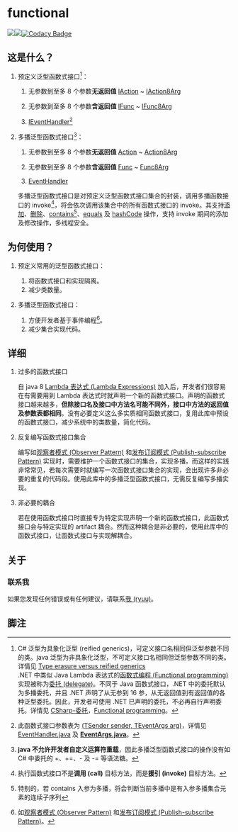 # functional

[![](https://jitpack.io/v/Ryuu-64/Functional.svg)](https://jitpack.io/#Ryuu-64/Functional)[![](https://img.shields.io/badge/JDK-8+-green.svg)](https://www.oracle.com/java/technologies/javase/javase-jdk8-downloads.html)[![Codacy Badge](https://app.codacy.com/project/badge/Grade/f95a917e82d34e74a03b51114e9d11ec)](https://www.codacy.com/gh/Ryuu-64/Functional/dashboard?utm_source=github.com&amp;utm_medium=referral&amp;utm_content=Ryuu-64/Functional&amp;utm_campaign=Badge_Grade)

## 这是什么？

1. 预定义泛型函数式接口[^1]：

   1. 无参数到至多 8 个参数**无返回值** [IAction](https://github.com/Ryuu-64/Functional/blob/main/src/main/java/org/ryuu/functional/IAction.java) ~ [IAction8Arg](https://github.com/Ryuu-64/Functional/blob/main/src/main/java/org/ryuu/functional/IAction8Arg.java)

   2. 无参数到至多 8 个参数**含返回值** [IFunc](https://github.com/Ryuu-64/Functional/blob/main/src/main/java/org/ryuu/functional/IFunc.java) ~ [IFunc8Arg](https://github.com/Ryuu-64/Functional/blob/main/src/main/java/org/ryuu/functional/IFunc8Arg.java)

   3. [IEventHandler](https://github.com/Ryuu-64/Functional/blob/main/src/main/java/org/ryuu/functional/IEventHandler.java)[^2]

2. 多播泛型函数式接口[^3]：

   1. 无参数到至多 8 个参数**无返回值** [Action](https://github.com/Ryuu-64/Functional/blob/main/src/main/java/org/ryuu/functional/Action.java) ~ [Action8Arg](https://github.com/Ryuu-64/Functional/blob/main/src/main/java/org/ryuu/functional/Action8Arg.java)

   2. 无参数到至多 8 个参数**含返回值** [Func](https://github.com/Ryuu-64/Functional/blob/main/src/main/java/org/ryuu/functional/Func.java) ~ [Func8Arg](https://github.com/Ryuu-64/Functional/blob/main/src/main/java/org/ryuu/functional/Func8Arg.java)

   3. [EventHandler](https://github.com/Ryuu-64/Functional/blob/main/src/main/java/org/ryuu/functional/EventHandler.java)

   多播泛型函数式接口是对预定义泛型函数式接口集合的封装，调用多播函数接口的 invoke[^4]，将会依次调用该集合中的所有函数式接口的 invoke。其支持[添加](https://github.com/Ryuu-64/Functional/blob/main/src/main/java/org/ryuu/functional/Multicast.java#L12)、[删除](https://github.com/Ryuu-64/Functional/blob/main/src/main/java/org/ryuu/functional/Multicast.java#L23)、[contains](https://github.com/Ryuu-64/Functional/blob/main/src/main/java/org/ryuu/functional/Multicast.java#L34)[^5]、[equals](https://github.com/Ryuu-64/Functional/blob/main/src/main/java/org/ryuu/functional/Multicast.java#L134) 及 [hashCode](https://github.com/Ryuu-64/Functional/blob/main/src/main/java/org/ryuu/functional/Multicast.java#L146) 操作，支持 invoke 期间的添加及修改操作，多线程安全。


## 为何使用？

1. 预定义常用的泛型函数式接口：
   1. 将函数式接口和实现隔离。
   2. 减少类数量。

2. 多播泛型函数式接口：

   1. 方便开发者基于事件编程[^6]。
   2. 减少集合实现代码。

## 详细

1. 过多的函数式接口

   自 java 8 [Lambda 表达式 (Lambda Expressions)](https://docs.oracle.com/javase/tutorial/java/javaOO/lambdaexpressions.html) 加入后，开发者们很容易在有需要用到 Lambda 表达式时就声明一个新的函数式接口。声明的函数式接口越来越多，**但除接口名及接口中方法名可能不同外，接口中方法的返回值及参数表都相同**。没有必要定义这么多实质相同函数式接口，复用此库中预设的函数式接口，减少系统中的类数量，简化代码。

2. 反复编写函数式接口集合

   编写如[观察者模式 (Observer Pattern)](https://en.wikipedia.org/wiki/Observer_pattern) 和[发布订阅模式 (Publish-subscribe Pattern)](https://en.wikipedia.org/wiki/Publish%E2%80%93subscribe_pattern) 实现时，需要维护一个函数式接口的集合，实现多播。而这样的实践非常常见，若每次需要时就编写一次函数式接口集合的实现，会出现许多非必要的重复的代码段。使用此库中的多播泛型函数式接口，无需反复编写多播实现。

3. 非必要的耦合

   若在使用函数式接口时直接专为特定实现声明一个新的函数式接口，此函数式接口会与特定实现的 artifact 耦合。然而这种耦合是非必要的，使用此库中的函数式接口，让函数式接口与实现解耦合。

## 关于

### 联系我

如果您发现任何错误或有任何建议，请联系[我 (ryuu)](64ryuu@gmail.com)。

## 脚注

[^1]:C# 泛型为具象化泛型 (reified generics)，可定义接口名相同但泛型参数不同的类。java 泛型为非具象化泛型，不可定义接口名相同但泛型参数不同的类。详情见 [Type erasure versus reified generics](https://en.wikipedia.org/wiki/Comparison_of_C_Sharp_and_Java#Type_erasure_versus_reified_generics)<br>.NET 中类似 Java Lambda 表达式的[函数式编程 (Functional programming)](https://en.wikipedia.org/wiki/Functional_programming) 实现被称为[委托 (delegate)](https://docs.microsoft.com/zh-cn/dotnet/csharp/delegate-class)。不同于 Java 函数式接口，.NET 中的委托默认为多播委托，并且 .NET 声明了从无参到 16 参，从无返回值到有返回值的各种泛型委托。因此，开发者可使用 .NET 已声明的委托，不必再自行声明委托。详情见 [CSharp-委托](https://blog.ryuu64.top/CSharp-%E5%A7%94%E6%89%98/)，[Functional programming](https://en.wikipedia.org/wiki/Comparison_of_C_Sharp_and_Java#Functional_programming)。

[^2]:此函数式接口参数表为 [(TSender sender, TEventArgs arg)](https://github.com/Ryuu-64/Functional/blob/main/src/main/java/org/ryuu/functional/EventHandler.java#L7)，详情见 [EventHandler.java](https://github.com/Ryuu-64/Functional/blob/main/src/main/java/org/ryuu/functional/EventHandler.java) 及 [**EventArgs.java**](https://github.com/Ryuu-64/Functional/blob/main/src/main/java/org/ryuu/functional/EventArgs.java)。

[^3]:**java 不允许开发者自定义运算符重载**，因此多播泛型函数式接口的操作没有如 C# 中委托的 +、+=、- 及 -= 等语法糖。

[^4]:执行函数式接口不是**调用 (call)** 目标方法，而是**援引 (invoke)** 目标方法。

[^5]:特别的，若 contains 入参为多播，将会判断当前多播中是有入参多播集合元素的连续子序列

[^6]:如[观察者模式 (Observer Pattern)](https://en.wikipedia.org/wiki/Observer_pattern) 和[发布订阅模式 (Publish-subscribe Pattern)](https://en.wikipedia.org/wiki/Publish-subscribe_pattern)。